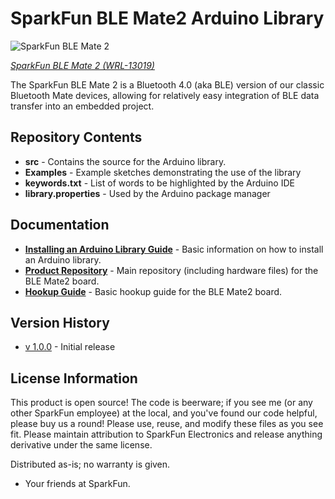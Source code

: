 
SparkFun BLE Mate2 Arduino Library
==========
![SparkFun BLE Mate 2 ](https://cdn.sparkfun.com//assets/parts/9/9/8/7/13019-01.jpg)

[*SparkFun BLE Mate 2 (WRL-13019)*](https://www.sparkfun.com/products/13019)

The SparkFun BLE Mate 2 is a Bluetooth 4.0 (aka BLE) version of our classic Bluetooth Mate devices, allowing for relatively easy integration of BLE data transfer into an embedded project.

Repository Contents
-------------------
* **src** - Contains the source for the Arduino library.
* **Examples** - Example sketches demonstrating the use of the library
* **keywords.txt** - List of words to be highlighted by the Arduino IDE
* **library.properties** - Used by the Arduino package manager

Documentation
-------------------
* **[Installing an Arduino Library Guide](https://learn.sparkfun.com/tutorials/installing-an-arduino-library)** - Basic information on how to install an Arduino library.
* **[Product Repository](https://github.com/sparkfun/BLE_Mate2)** - Main repository (including hardware files) for the BLE Mate2 board.
* **[Hookup Guide](https://learn.sparkfun.com/tutorials/bc118-ble-mate-2-hookup-guide)** - Basic hookup guide for the BLE Mate2 board.

Version History
-------------------

* [v 1.0.0](https://github.com/sparkfun/SparkFun_BLE_Mate2_Arduino_Library/tree/V_1.0.0) - Initial release

License Information
-------------------
This product is open source! 
The code is beerware; if you see me (or any other SparkFun employee) at the local, and you've found our code helpful, please buy us a round!
Please use, reuse, and modify these files as you see fit. Please maintain attribution to SparkFun Electronics and release anything derivative under the same license.

Distributed as-is; no warranty is given.

- Your friends at SparkFun.
